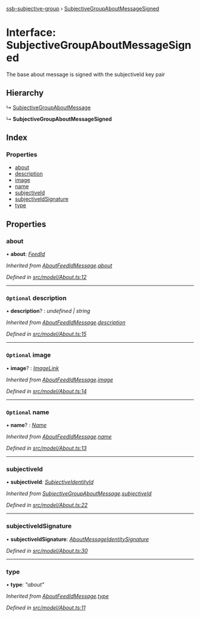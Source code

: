 [ssb-subjective-group](../README.md) › [SubjectiveGroupAboutMessageSigned](subjectivegroupaboutmessagesigned.md)

# Interface: SubjectiveGroupAboutMessageSigned

The base about message is signed with the subjectiveId key pair

## Hierarchy

  ↳ [SubjectiveGroupAboutMessage](subjectivegroupaboutmessage.md)

  ↳ **SubjectiveGroupAboutMessageSigned**

## Index

### Properties

* [about](subjectivegroupaboutmessagesigned.md#about)
* [description](subjectivegroupaboutmessagesigned.md#optional-description)
* [image](subjectivegroupaboutmessagesigned.md#optional-image)
* [name](subjectivegroupaboutmessagesigned.md#optional-name)
* [subjectiveId](subjectivegroupaboutmessagesigned.md#subjectiveid)
* [subjectiveIdSignature](subjectivegroupaboutmessagesigned.md#subjectiveidsignature)
* [type](subjectivegroupaboutmessagesigned.md#type)

## Properties

###  about

• **about**: *[FeedId](../README.md#feedid)*

*Inherited from [AboutFeedIdMessage](aboutfeedidmessage.md).[about](aboutfeedidmessage.md#about)*

*Defined in [src/model/About.ts:12](https://github.com/gpicron/ssb-subjective-group/blob/3740865/src/model/About.ts#L12)*

___

### `Optional` description

• **description**? : *undefined | string*

*Inherited from [AboutFeedIdMessage](aboutfeedidmessage.md).[description](aboutfeedidmessage.md#optional-description)*

*Defined in [src/model/About.ts:15](https://github.com/gpicron/ssb-subjective-group/blob/3740865/src/model/About.ts#L15)*

___

### `Optional` image

• **image**? : *[ImageLink](../README.md#imagelink)*

*Inherited from [AboutFeedIdMessage](aboutfeedidmessage.md).[image](aboutfeedidmessage.md#optional-image)*

*Defined in [src/model/About.ts:14](https://github.com/gpicron/ssb-subjective-group/blob/3740865/src/model/About.ts#L14)*

___

### `Optional` name

• **name**? : *[Name](../README.md#name)*

*Inherited from [AboutFeedIdMessage](aboutfeedidmessage.md).[name](aboutfeedidmessage.md#optional-name)*

*Defined in [src/model/About.ts:13](https://github.com/gpicron/ssb-subjective-group/blob/3740865/src/model/About.ts#L13)*

___

###  subjectiveId

• **subjectiveId**: *[SubjectiveIdentityId](../README.md#subjectiveidentityid)*

*Inherited from [SubjectiveGroupAboutMessage](subjectivegroupaboutmessage.md).[subjectiveId](subjectivegroupaboutmessage.md#subjectiveid)*

*Defined in [src/model/About.ts:22](https://github.com/gpicron/ssb-subjective-group/blob/3740865/src/model/About.ts#L22)*

___

###  subjectiveIdSignature

• **subjectiveIdSignature**: *[AboutMessageIdentitySignature](../README.md#aboutmessageidentitysignature)*

*Defined in [src/model/About.ts:30](https://github.com/gpicron/ssb-subjective-group/blob/3740865/src/model/About.ts#L30)*

___

###  type

• **type**: *"about"*

*Inherited from [AboutFeedIdMessage](aboutfeedidmessage.md).[type](aboutfeedidmessage.md#type)*

*Defined in [src/model/About.ts:11](https://github.com/gpicron/ssb-subjective-group/blob/3740865/src/model/About.ts#L11)*

